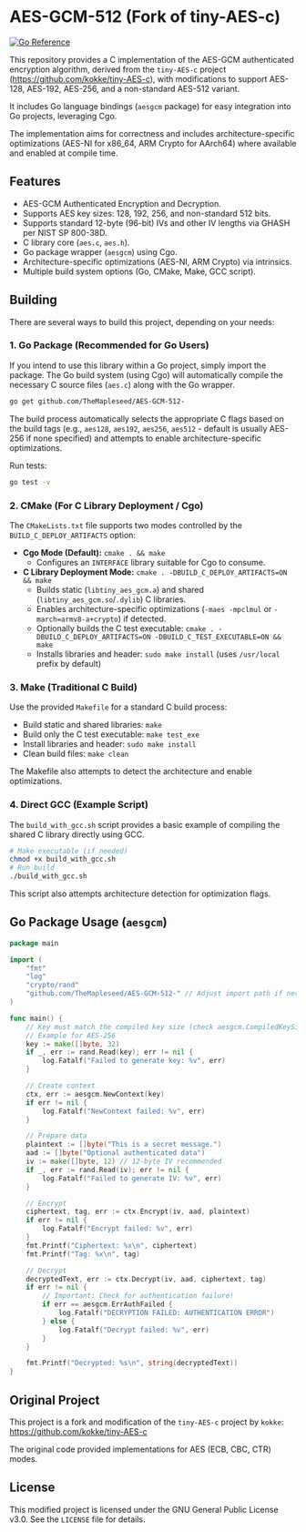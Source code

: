 # AES-GCM-512 (Fork of tiny-AES-c)

[![Go Reference](https://pkg.go.dev/badge/github.com/TheMapleseed/AES-GCM-512-.svg)](https://pkg.go.dev/github.com/TheMapleseed/AES-GCM-512-)

This repository provides a C implementation of the AES-GCM authenticated encryption algorithm, derived from the `tiny-AES-c` project (<https://github.com/kokke/tiny-AES-c>), with modifications to support AES-128, AES-192, AES-256, and a non-standard AES-512 variant.

It includes Go language bindings (`aesgcm` package) for easy integration into Go projects, leveraging Cgo.

The implementation aims for correctness and includes architecture-specific optimizations (AES-NI for x86_64, ARM Crypto for AArch64) where available and enabled at compile time.

## Features

*   AES-GCM Authenticated Encryption and Decryption.
*   Supports AES key sizes: 128, 192, 256, and non-standard 512 bits.
*   Supports standard 12-byte (96-bit) IVs and other IV lengths via GHASH per NIST SP 800-38D.
*   C library core (`aes.c`, `aes.h`).
*   Go package wrapper (`aesgcm`) using Cgo.
*   Architecture-specific optimizations (AES-NI, ARM Crypto) via intrinsics.
*   Multiple build system options (Go, CMake, Make, GCC script).

## Building

There are several ways to build this project, depending on your needs:

### 1. Go Package (Recommended for Go Users)

If you intend to use this library within a Go project, simply import the package. The Go build system (using Cgo) will automatically compile the necessary C source files (`aes.c`) along with the Go wrapper.

```bash
go get github.com/TheMapleseed/AES-GCM-512-
```

The build process automatically selects the appropriate C flags based on the build tags (e.g., `aes128`, `aes192`, `aes256`, `aes512` - default is usually AES-256 if none specified) and attempts to enable architecture-specific optimizations.

Run tests:
```bash
go test -v
```

### 2. CMake (For C Library Deployment / Cgo)

The `CMakeLists.txt` file supports two modes controlled by the `BUILD_C_DEPLOY_ARTIFACTS` option:

*   **Cgo Mode (Default):** `cmake . && make`
    *   Configures an `INTERFACE` library suitable for Cgo to consume.
*   **C Library Deployment Mode:** `cmake . -DBUILD_C_DEPLOY_ARTIFACTS=ON && make`
    *   Builds static (`libtiny_aes_gcm.a`) and shared (`libtiny_aes_gcm.so`/`.dylib`) C libraries.
    *   Enables architecture-specific optimizations (`-maes -mpclmul` or `-march=armv8-a+crypto`) if detected.
    *   Optionally builds the C test executable: `cmake . -DBUILD_C_DEPLOY_ARTIFACTS=ON -DBUILD_C_TEST_EXECUTABLE=ON && make`
    *   Installs libraries and header: `sudo make install` (uses `/usr/local` prefix by default)

### 3. Make (Traditional C Build)

Use the provided `Makefile` for a standard C build process:

*   Build static and shared libraries: `make`
*   Build only the C test executable: `make test_exe`
*   Install libraries and header: `sudo make install`
*   Clean build files: `make clean`

The Makefile also attempts to detect the architecture and enable optimizations.

### 4. Direct GCC (Example Script)

The `build_with_gcc.sh` script provides a basic example of compiling the shared C library directly using GCC.

```bash
# Make executable (if needed)
chmod +x build_with_gcc.sh
# Run build
./build_with_gcc.sh
```
This script also attempts architecture detection for optimization flags.

## Go Package Usage (`aesgcm`)

```go
package main

import (
	"fmt"
	"log"
	"crypto/rand"
	"github.com/TheMapleseed/AES-GCM-512-" // Adjust import path if necessary
)

func main() {
	// Key must match the compiled key size (check aesgcm.CompiledKeySize())
	// Example for AES-256
	key := make([]byte, 32)
	if _, err := rand.Read(key); err != nil {
		log.Fatalf("Failed to generate key: %v", err)
	}

	// Create context
	ctx, err := aesgcm.NewContext(key)
	if err != nil {
		log.Fatalf("NewContext failed: %v", err)
	}

	// Prepare data
	plaintext := []byte("This is a secret message.")
	aad := []byte("Optional authenticated data")
	iv := make([]byte, 12) // 12-byte IV recommended
	if _, err := rand.Read(iv); err != nil {
		log.Fatalf("Failed to generate IV: %v", err)
	}

	// Encrypt
	ciphertext, tag, err := ctx.Encrypt(iv, aad, plaintext)
	if err != nil {
		log.Fatalf("Encrypt failed: %v", err)
	}
	fmt.Printf("Ciphertext: %x\n", ciphertext)
	fmt.Printf("Tag: %x\n", tag)

	// Decrypt
	decryptedText, err := ctx.Decrypt(iv, aad, ciphertext, tag)
	if err != nil {
		// Important: Check for authentication failure!
		if err == aesgcm.ErrAuthFailed {
			log.Fatalf("DECRYPTION FAILED: AUTHENTICATION ERROR")
		} else {
			log.Fatalf("Decrypt failed: %v", err)
		}
	}

	fmt.Printf("Decrypted: %s\n", string(decryptedText))
}
```

## Original Project

This project is a fork and modification of the `tiny-AES-c` project by `kokke`:
<https://github.com/kokke/tiny-AES-c>

The original code provided implementations for AES (ECB, CBC, CTR) modes.

## License

This modified project is licensed under the GNU General Public License v3.0. See the `LICENSE` file for details.

